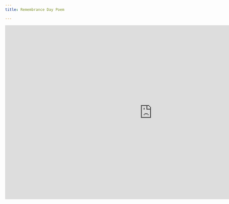 ```yaml
---
title: Remembrance Day Poem

---
```

<iframe src="https://docs.google.com/presentation/d/e/2PACX-1vSs_6vXJKM3sqL8zckyVk-I3aj7fquCa7pwCLEwKOrrX_hJVTZUDZEbxDfwg-aEikKe6lywULpjVUrg/embed?start=false&loop=false&delayms=3000" frameborder="0" width="960" height="569" allowfullscreen="true" mozallowfullscreen="true" webkitallowfullscreen="true"></iframe>